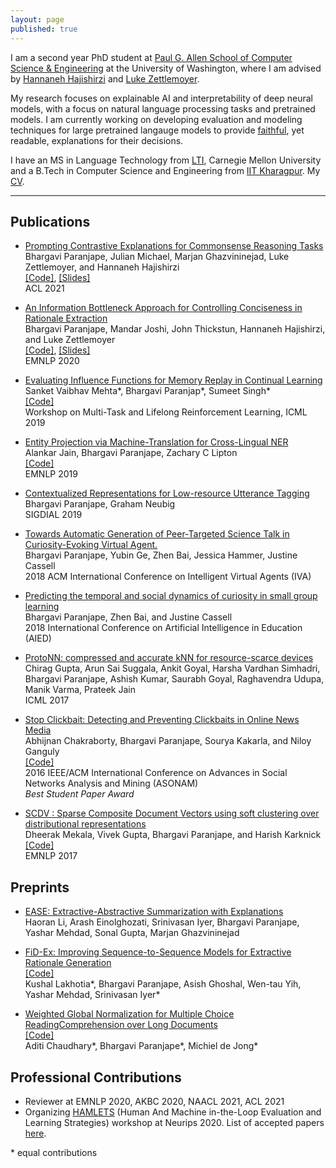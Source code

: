 ```yaml
---
layout: page
published: true
---
```


I am a second year PhD student at [Paul G. Allen School of Computer Science & Engineering](https://www.cs.washington.edu/) at the University of Washington, where I am advised by [Hannaneh Hajishirzi](https://homes.cs.washington.edu/~hannaneh/) and [Luke Zettlemoyer](https://www.cs.washington.edu/people/faculty/lsz).

My research focuses on explainable AI and interpretability of deep neural models, with a focus on natural language processing tasks and pretrained models. I am currently working on developing evaluation and modeling techniques for large pretrained langauge models to provide [faithful](https://arxiv.org/abs/2004.03685), yet readable, explanations for their decisions.

I have an MS in Language Technology from [LTI](https://www.lti.cs.cmu.edu/), Carnegie Mellon University and a B.Tech in Computer Science and Engineering from [IIT Kharagpur](http://cse.iitkgp.ac.in/). My [CV](https://bhargaviparanjape.github.io/documents/Resume_2020.pdf).

---

## Publications

- [Prompting Contrastive Explanations for Commonsense Reasoning Tasks](https://bhargaviparanjape.github.io/documents/contrastive_explanations_ACL2021.pdf)<br />
Bhargavi Paranjape, Julian Michael, Marjan Ghazvininejad, Luke Zettlemoyer, and Hannaneh Hajishirzi <br />
[[Code]](https://github.com/bhargaviparanjape/explainable_qa), [[Slides]](https://bhargaviparanjape.github.io/documents/slides/ACL_2021_contrastive_explanations.pdf) <br />
ACL 2021

- [An Information Bottleneck Approach for Controlling Conciseness in Rationale Extraction](https://bhargaviparanjape.github.io/documents/Explainable_NLU_IB.pdf) <br />
Bhargavi Paranjape, Mandar Joshi, John Thickstun, Hannaneh Hajishirzi, and Luke Zettlemoyer <br />
[[Code]](https://github.com/bhargaviparanjape/RAG-X), [[Slides]](https://bhargaviparanjape.github.io/documents/slides/EMNLP2020_SPARSE_PRIORS.pdf) <br />
EMNLP 2020

- [Evaluating Influence Functions for Memory Replay in Continual Learning](https://drive.google.com/file/d/1RnWl5Nl2iK_uyVvS-l7xGpHmtAqgDkU5/view) <br />
Sanket Vaibhav Mehta\*, Bhargavi Paranjap\*, Sumeet Singh\* <br />
[[Code]](https://github.com/sanketvmehta/continual-learning-nlp) <br />
Workshop on Multi-Task and Lifelong Reinforcement Learning, ICML 2019

- [Entity Projection via Machine-Translation for Cross-Lingual NER](https://arxiv.org/pdf/1909.05356.pdf) <br />
Alankar Jain, Bhargavi Paranjape, Zachary C Lipton <br />
[[Code]](https://github.com/alankarj/cross_lingual_ner) <br />
EMNLP 2019

- [Contextualized Representations for Low-resource Utterance Tagging](https://www.aclweb.org/anthology/W19-5909/) <br />
Bhargavi Paranjape, Graham Neubig <br />
SIGDIAL 2019

- [Towards Automatic Generation of Peer-Targeted Science Talk in Curiosity-Evoking Virtual Agent.](https://zhenbai.io/wp-content/uploads/2018/10/IVA_2018_Camera_Ready.pdf) <br />
Bhargavi Paranjape, Yubin Ge, Zhen Bai, Jessica Hammer, Justine Cassell <br />
2018 ACM International Conference on Intelligent Virtual Agents (IVA)

- [Predicting the temporal and social dynamics of curiosity in small group learning](https://zhenbai.io/wp-content/uploads/2018/08/aied-2018-camera.pdf) <br />
Bhargavi Paranjape, Zhen Bai, and Justine Cassell <br />
2018 International Conference on Artificial Intelligence in Education (AIED)

- [ProtoNN: compressed and accurate kNN for resource-scarce devices](http://proceedings.mlr.press/v70/gupta17a/gupta17a.pdf) <br />
Chirag Gupta, Arun Sai Suggala, Ankit Goyal, Harsha Vardhan Simhadri, Bhargavi Paranjape, Ashish Kumar, Saurabh Goyal, Raghavendra Udupa, Manik Varma, Prateek Jain <br />
ICML 2017

- [Stop Clickbait: Detecting and Preventing Clickbaits in Online News Media](https://bhargaviparanjape.github.io/documents/ASONAM2016.pdf) <br />
Abhijnan Chakraborty, Bhargavi Paranjape, Sourya Kakarla, and Niloy Ganguly <br />
[[Code]](https://github.com/bhargaviparanjape/clickbait) <br />
2016 IEEE/ACM International Conference on Advances in Social Networks Analysis and Mining (ASONAM) <br />
*Best Student Paper Award*

- [SCDV : Sparse Composite Document Vectors using soft clustering over distributional representations](https://arxiv.org/pdf/1612.06778.pdf) <br />
Dheerak Mekala, Vivek Gupta, Bhargavi Paranjape, and Harish Karknick <br />
[[Code]](https://github.com/dheeraj7596/SCDV) <br />
EMNLP 2017


## Preprints

- [EASE: Extractive-Abstractive Summarization with Explanations](https://arxiv.org/abs/2105.06982) <br />
Haoran Li, Arash Einolghozati, Srinivasan Iyer, Bhargavi Paranjape, Yashar Mehdad, Sonal Gupta, Marjan Ghazvininejad

- [FiD-Ex: Improving Sequence-to-Sequence Models for Extractive Rationale Generation](https://arxiv.org/abs/2012.15482) <br />
[[Code]](https://github.com/facebookresearch/FiD) <br />
Kushal Lakhotia*, Bhargavi Paranjape, Asish Ghoshal, Wen-tau Yih, Yashar Mehdad, Srinivasan Iyer*

- [Weighted Global Normalization for Multiple Choice ReadingComprehension over Long Documents](https://arxiv.org/pdf/1812.02253.pdf) <br />
[[Code]](https://github.com/Aditi138/project747) <br />
Aditi Chaudhary\*, Bhargavi Paranjape\*, Michiel de Jong\* <br />

## Professional Contributions

- Reviewer at EMNLP 2020, AKBC 2020, NAACL 2021, ACL 2021
- Organizing [HAMLETS](https://hamlets-workshop.github.io/) (Human And Machine in-the-Loop Evaluation and Learning Strategies) workshop at Neurips 2020. List of accepted papers [here](https://hamlets-workshop.github.io/schedule/).


\* equal contributions
